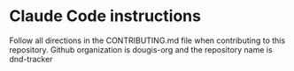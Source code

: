 # Claude Code instructions

Follow all directions in the CONTRIBUTING.md file when contributing to this repository.
Github organization is dougis-org and the repository name is dnd-tracker
